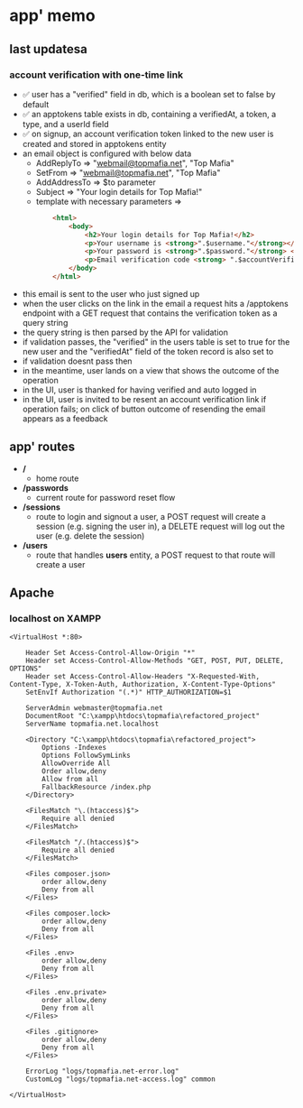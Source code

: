 
# app' memo

## last updatesa 

### account verification with one-time link
- ✅ user has a "verified" field in db, which is a boolean set to false by default
- ✅ an apptokens table exists in db, containing a verifiedAt, a token, a type, and a userId field
- ✅ on signup, an account verification token linked to the new user is created and stored in apptokens entity
- an email object is configured with below data
    * AddReplyTo                         => "webmail@topmafia.net", "Top Mafia" 
    * SetFrom                            => "webmail@topmafia.net", "Top Mafia" 
    * AddAddressTo                       => $to parameter
    * Subject                            => "Your login details for Top Mafia!"
    * template with necessary parameters => 
        ```html
            <html>
                <body>
                    <h2>Your login details for Top Mafia!</h2>
                    <p>Your username is <strong>".$username."</strong></p>
                    <p>Your password is <strong>".$password."</strong> </p>
                    <p>Email verification code <strong> ".$accountVerificationToken."</strong></p>- head back to <a href='https://www.topmafia.net/'>Top Mafia</a></p>
                </body>
            </html> 
        ```
- this email is sent to the user who just signed up
- when the user clicks on the link in the email a request hits a /apptokens endpoint with a GET request that contains the verification token as a query string
- the query string is then parsed by the API for validation
- if validation passes, the "verified" in the users table is set to true for the new user and the "verifiedAt" field of the token record is also set to 
- if validation doesnt pass then 
- in the meantime, user lands on a view that shows the outcome of the operation
- in the UI, user is thanked for having verified and auto logged in
- in the UI, user is invited to be resent an account verification link if operation fails; on click of button outcome of resending the email appears as a feedback

## app' routes

- **/** 
    * home route
- **/passwords** 
    * current route for password reset flow
- **/sessions** 
    * route to login and signout a user, a POST request will create a session (e.g. signing the user in), a DELETE request will log out the user (e.g. delete the session)
- **/users** 
    * route that handles **users** entity, a POST request to that route will create a user

## Apache

### localhost on XAMPP
```
<VirtualHost *:80>

    Header Set Access-Control-Allow-Origin "*"
    Header set Access-Control-Allow-Methods "GET, POST, PUT, DELETE, OPTIONS"
    Header set Access-Control-Allow-Headers "X-Requested-With, Content-Type, X-Token-Auth, Authorization, X-Content-Type-Options"
    SetEnvIf Authorization "(.*)" HTTP_AUTHORIZATION=$1

    ServerAdmin webmaster@topmafia.net
    DocumentRoot "C:\xampp\htdocs\topmafia\refactored_project"
    ServerName topmafia.net.localhost

    <Directory "C:\xampp\htdocs\topmafia\refactored_project">
        Options -Indexes
        Options FollowSymLinks
        AllowOverride All
        Order allow,deny
        Allow from all
        FallbackResource /index.php
    </Directory>

    <FilesMatch "\.(htaccess)$">
        Require all denied
    </FilesMatch>

    <FilesMatch "/.(htaccess)$">
        Require all denied
    </FilesMatch>

    <Files composer.json>
        order allow,deny
        Deny from all
    </Files>

    <Files composer.lock>
        order allow,deny
        Deny from all
    </Files>

    <Files .env>
        order allow,deny
        Deny from all
    </Files>

    <Files .env.private>
        order allow,deny
        Deny from all
    </Files>

    <Files .gitignore>
        order allow,deny
        Deny from all
    </Files>

    ErrorLog "logs/topmafia.net-error.log"
    CustomLog "logs/topmafia.net-access.log" common

</VirtualHost>
```

